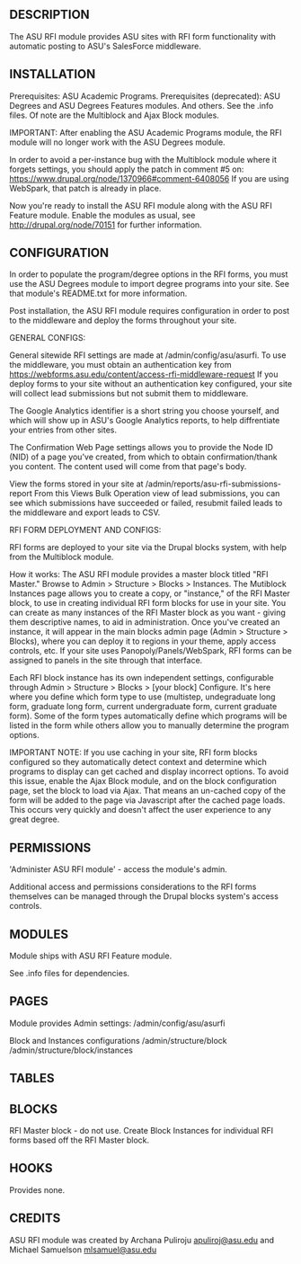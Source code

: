 DESCRIPTION
--------------------------
The ASU RFI module provides ASU sites with RFI form functionality with
automatic posting to ASU's SalesForce middleware.

INSTALLATION
--------------------------
Prerequisites: ASU Academic Programs.
Prerequisites (deprecated): ASU Degrees and ASU Degrees Features modules.
And others. See the .info files. Of note are the Multiblock and
Ajax Block modules.

IMPORTANT: After enabling the ASU Academic Programs module, the RFI module will
no longer work with the ASU Degrees module.

In order to avoid a per-instance bug with the Multiblock module where it
forgets settings, you should apply the patch in comment #5 on:
https://www.drupal.org/node/1370966#comment-6408056
If you are using WebSpark, that patch is already in place.

Now you're ready to install the ASU RFI module along with the ASU RFI Feature
module. Enable the modules as usual, see http://drupal.org/node/70151 for
further information.

CONFIGURATION
--------------------------
In order to populate the program/degree options in the RFI forms, you must
use the ASU Degrees module to import degree programs into your site. See that
module's README.txt for more information.

Post installation, the ASU RFI module requires configuration in order to post
to the middleware and deploy the forms throughout your site.

GENERAL CONFIGS:

General sitewide RFI settings are made at /admin/config/asu/asurfi.
To use the middleware, you must obtain an authentication key from
https://webforms.asu.edu/content/access-rfi-middleware-request
If you deploy forms to your site without an authentication key configured,
your site will collect lead submissions but not submit them to middleware.

The Google Analytics identifier is a short string you choose yourself, and
which will show up in ASU's Google Analytics reports, to help diffrentiate
your entries from other sites.

The Confirmation Web Page settings allows you to provide the Node ID (NID)
of a page you've created, from which to obtain confirmation/thank you content.
The content used will come from that page's body.

View the forms stored in your site at
/admin/reports/asu-rfi-submissions-report
From this Views Bulk Operation view of lead submissions, you can see which
submissions have succeeded or failed, resubmit failed leads to the middleware
and export leads to CSV.

RFI FORM DEPLOYMENT AND CONFIGS:

RFI forms are deployed to your site via the Drupal blocks system, with help
from the Multiblock module.

How it works: The ASU RFI module provides a master block titled "RFI Master."
Browse to Admin > Structure > Blocks > Instances. The Mutiblock Instances page
allows you to create a copy, or "instance," of the RFI Master block, to use
in creating individual RFI form blocks for use in your site. You can create
as many instances of the RFI Master block as you want - giving them descriptive
names, to aid in administration. Once you've created an instance, it will
appear in the main blocks admin page (Admin > Structure > Blocks), where you
can deploy it to regions in your theme, apply access controls, etc. If your
site uses Panopoly/Panels/WebSpark, RFI forms can be assigned to panels in
the site through that interface.

Each RFI block instance has its own independent settings, configurable through
Admin > Structure  > Blocks > [your block] Configure. It's here where you
define which form type to use (multistep, undegraduate long form, graduate
long form, current undergraduate form, current graduate form). Some of the
form types automatically define which programs will be listed in the form
while others allow you to manually determine the program options.

IMPORTANT NOTE: If you use caching in your site, RFI form blocks configured so
they automatically detect context and determine which programs to display can
get cached and display incorrect options. To avoid this issue, enable the Ajax
Block module, and on the block configuration page, set the block to load via
Ajax. That means an un-cached copy of the form will be added to the page via
Javascript after the cached page loads. This occurs very quickly and doesn't
affect the user experience to any great degree.

PERMISSIONS
--------------------------
'Administer ASU RFI module' - access the module's admin.

Additional access and permissions considerations to the RFI forms themselves
can be managed through the Drupal blocks system's access controls.

MODULES
--------------------------
Module ships with ASU RFI Feature module.

See .info files for dependencies.

PAGES
--------------------------
Module provides
Admin settings: /admin/config/asu/asurfi

Block and Instances configurations
/admin/structure/block
/admin/structure/block/instances

TABLES
--------------------------

BLOCKS
--------------------------
RFI Master block - do not use.
Create Block Instances for individual RFI forms based off the RFI Master
block.

HOOKS
--------------------------
Provides none.

CREDITS
--------------------------
ASU RFI module was created by
Archana Puliroju <apuliroj@asu.edu> and
Michael Samuelson <mlsamuel@asu.edu>
